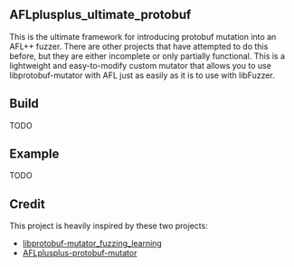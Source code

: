 ## AFLplusplus_ultimate_protobuf
This is the ultimate framework for introducing protobuf mutation into an AFL++ fuzzer. There are other projects that have attempted to do this before, but they are either incomplete or only partially functional. This is a lightweight and easy-to-modify custom mutator that allows you to use libprotobuf-mutator with AFL just as easily as it is to use with libFuzzer.

## Build
TODO

## Example
TODO

## Credit
This project is heavily inspired by these two projects:
- [libprotobuf-mutator_fuzzing_learning](https://github.com/bruce30262/libprotobuf-mutator_fuzzing_learning)
- [AFLplusplus-protobuf-mutator](https://github.com/P1umer/AFLplusplus-protobuf-mutator)